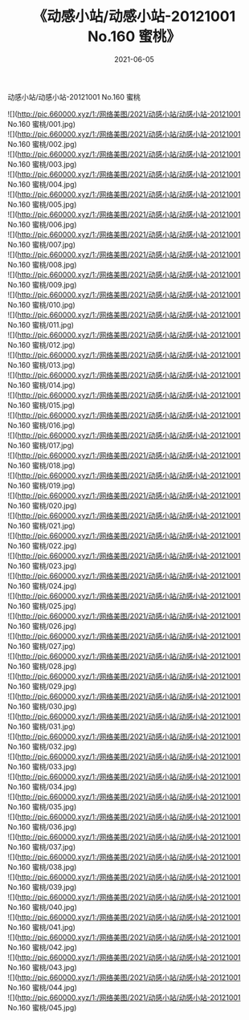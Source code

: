 ﻿---
layout: post
title:  《动感小站/动感小站-20121001 No.160 蜜桃》
date:   2021-06-05
img: http://pic.660000.xyz/1:/网络美图/2021/动感小站/动感小站-20121001 No.160 蜜桃/000.jpg
categories: [美女, 清纯, 唯美]
---

动感小站/动感小站-20121001 No.160 蜜桃

 ![](http://pic.660000.xyz/1:/网络美图/2021/动感小站/动感小站-20121001 No.160 蜜桃/001.jpg) <br>![](http://pic.660000.xyz/1:/网络美图/2021/动感小站/动感小站-20121001 No.160 蜜桃/002.jpg) <br>![](http://pic.660000.xyz/1:/网络美图/2021/动感小站/动感小站-20121001 No.160 蜜桃/003.jpg) <br>![](http://pic.660000.xyz/1:/网络美图/2021/动感小站/动感小站-20121001 No.160 蜜桃/004.jpg) <br>![](http://pic.660000.xyz/1:/网络美图/2021/动感小站/动感小站-20121001 No.160 蜜桃/005.jpg) <br>![](http://pic.660000.xyz/1:/网络美图/2021/动感小站/动感小站-20121001 No.160 蜜桃/006.jpg) <br>![](http://pic.660000.xyz/1:/网络美图/2021/动感小站/动感小站-20121001 No.160 蜜桃/007.jpg) <br>![](http://pic.660000.xyz/1:/网络美图/2021/动感小站/动感小站-20121001 No.160 蜜桃/008.jpg) <br>![](http://pic.660000.xyz/1:/网络美图/2021/动感小站/动感小站-20121001 No.160 蜜桃/009.jpg) <br>![](http://pic.660000.xyz/1:/网络美图/2021/动感小站/动感小站-20121001 No.160 蜜桃/010.jpg) <br>![](http://pic.660000.xyz/1:/网络美图/2021/动感小站/动感小站-20121001 No.160 蜜桃/011.jpg) <br>![](http://pic.660000.xyz/1:/网络美图/2021/动感小站/动感小站-20121001 No.160 蜜桃/012.jpg) <br>![](http://pic.660000.xyz/1:/网络美图/2021/动感小站/动感小站-20121001 No.160 蜜桃/013.jpg) <br>![](http://pic.660000.xyz/1:/网络美图/2021/动感小站/动感小站-20121001 No.160 蜜桃/014.jpg) <br>![](http://pic.660000.xyz/1:/网络美图/2021/动感小站/动感小站-20121001 No.160 蜜桃/015.jpg) <br>![](http://pic.660000.xyz/1:/网络美图/2021/动感小站/动感小站-20121001 No.160 蜜桃/016.jpg) <br>![](http://pic.660000.xyz/1:/网络美图/2021/动感小站/动感小站-20121001 No.160 蜜桃/017.jpg) <br>![](http://pic.660000.xyz/1:/网络美图/2021/动感小站/动感小站-20121001 No.160 蜜桃/018.jpg) <br>![](http://pic.660000.xyz/1:/网络美图/2021/动感小站/动感小站-20121001 No.160 蜜桃/019.jpg) <br>![](http://pic.660000.xyz/1:/网络美图/2021/动感小站/动感小站-20121001 No.160 蜜桃/020.jpg) <br>![](http://pic.660000.xyz/1:/网络美图/2021/动感小站/动感小站-20121001 No.160 蜜桃/021.jpg) <br>![](http://pic.660000.xyz/1:/网络美图/2021/动感小站/动感小站-20121001 No.160 蜜桃/022.jpg) <br>![](http://pic.660000.xyz/1:/网络美图/2021/动感小站/动感小站-20121001 No.160 蜜桃/023.jpg) <br>![](http://pic.660000.xyz/1:/网络美图/2021/动感小站/动感小站-20121001 No.160 蜜桃/024.jpg) <br>![](http://pic.660000.xyz/1:/网络美图/2021/动感小站/动感小站-20121001 No.160 蜜桃/025.jpg) <br>![](http://pic.660000.xyz/1:/网络美图/2021/动感小站/动感小站-20121001 No.160 蜜桃/026.jpg) <br>![](http://pic.660000.xyz/1:/网络美图/2021/动感小站/动感小站-20121001 No.160 蜜桃/027.jpg) <br>![](http://pic.660000.xyz/1:/网络美图/2021/动感小站/动感小站-20121001 No.160 蜜桃/028.jpg) <br>![](http://pic.660000.xyz/1:/网络美图/2021/动感小站/动感小站-20121001 No.160 蜜桃/029.jpg) <br>![](http://pic.660000.xyz/1:/网络美图/2021/动感小站/动感小站-20121001 No.160 蜜桃/030.jpg) <br>![](http://pic.660000.xyz/1:/网络美图/2021/动感小站/动感小站-20121001 No.160 蜜桃/031.jpg) <br>![](http://pic.660000.xyz/1:/网络美图/2021/动感小站/动感小站-20121001 No.160 蜜桃/032.jpg) <br>![](http://pic.660000.xyz/1:/网络美图/2021/动感小站/动感小站-20121001 No.160 蜜桃/033.jpg) <br>![](http://pic.660000.xyz/1:/网络美图/2021/动感小站/动感小站-20121001 No.160 蜜桃/034.jpg) <br>![](http://pic.660000.xyz/1:/网络美图/2021/动感小站/动感小站-20121001 No.160 蜜桃/035.jpg) <br>![](http://pic.660000.xyz/1:/网络美图/2021/动感小站/动感小站-20121001 No.160 蜜桃/036.jpg) <br>![](http://pic.660000.xyz/1:/网络美图/2021/动感小站/动感小站-20121001 No.160 蜜桃/037.jpg) <br>![](http://pic.660000.xyz/1:/网络美图/2021/动感小站/动感小站-20121001 No.160 蜜桃/038.jpg) <br>![](http://pic.660000.xyz/1:/网络美图/2021/动感小站/动感小站-20121001 No.160 蜜桃/039.jpg) <br>![](http://pic.660000.xyz/1:/网络美图/2021/动感小站/动感小站-20121001 No.160 蜜桃/040.jpg) <br>![](http://pic.660000.xyz/1:/网络美图/2021/动感小站/动感小站-20121001 No.160 蜜桃/041.jpg) <br>![](http://pic.660000.xyz/1:/网络美图/2021/动感小站/动感小站-20121001 No.160 蜜桃/042.jpg) <br>![](http://pic.660000.xyz/1:/网络美图/2021/动感小站/动感小站-20121001 No.160 蜜桃/043.jpg) <br>![](http://pic.660000.xyz/1:/网络美图/2021/动感小站/动感小站-20121001 No.160 蜜桃/044.jpg) <br>![](http://pic.660000.xyz/1:/网络美图/2021/动感小站/动感小站-20121001 No.160 蜜桃/045.jpg) <br>